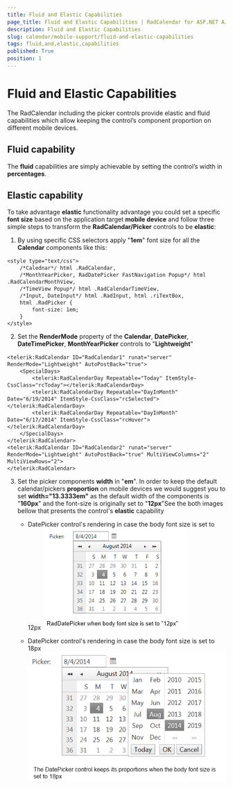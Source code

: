 ```yaml
---
title: Fluid and Elastic Capabilities
page_title: Fluid and Elastic Capabilities | RadCalendar for ASP.NET AJAX Documentation
description: Fluid and Elastic Capabilities
slug: calendar/mobile-support/fluid-and-elastic-capabilities
tags: fluid,and,elastic,capabilities
published: True
position: 1
---
```


# Fluid and Elastic Capabilities



The RadCalendar including the picker controls provide elastic and fluid capabilities which allow keeping the control’s component proportion on different mobile devices.

## Fluid capability

The **fluid** capabilities are simply achievable by setting the control’s width in **percentages**.

## Elastic capability

To take advantage **elastic** functionality advantage you could set a specific **font size** based on the application target **mobile device** and follow three simple steps to transform the **RadCalendar/Picker** controls to be **elastic**:

1. By using specific CSS selectors apply "**1em**" font size for all the **Calendar** components like this:
````ASPNET
<style type="text/css">
    /*Calednar*/ html .RadCalendar,
    /*MonthYearPicker, RadDatePicker FastNavigation Popup*/ html .RadCalendarMonthView,
    /*TimeView Popup*/ html .RadCalendarTimeView,
    /*Input, DateInput*/ html .RadInput, html .riTextBox,
    html .RadPicker {
        font-size: 1em;
    }
</style>
````



2. Set the **RenderMode** property of the **Calendar**, **DatePicker**, **DateTimePicker**, **MonthYearPicker** controls to "**Lightweight**"
````ASPNET
<telerik:RadCalendar ID="RadCalendar1" runat="server" RenderMode="Lightweight" AutoPostBack="true">
    <SpecialDays>
        <telerik:RadCalendarDay Repeatable="Today" ItemStyle-CssClass="rcToday"></telerik:RadCalendarDay>
        <telerik:RadCalendarDay Repeatable="DayInMonth" Date="6/19/2014" ItemStyle-CssClass="rcSelected"></telerik:RadCalendarDay>
        <telerik:RadCalendarDay Repeatable="DayInMonth" Date="6/17/2014" ItemStyle-CssClass="rcHover"></telerik:RadCalendarDay>
    </SpecialDays>
</telerik:RadCalendar>
<telerik:RadCalendar ID="RadCalendar2" runat="server" RenderMode="Lightweight" AutoPostBack="true" MultiViewColumns="2" MultiViewRows="2">
</telerik:RadCalendar>
````



3. Set the picker components **width** in "**em**". In order to keep the default calendar/pickers **proportion** on mobile devices we would suggest you to set **width="13.3333em"** as the default width of the components is "**160px**" and the font-size is originally set to "**12px**"See the both images bellow that presents the control's **elastic** capability

	* DatePicker control's rendering in case the body font size is set to 12px
	![mobile-support-12px](images/mobile-support-12px.png)

	* DatePicker control's rendering in case the body font size is set to 18px
	![mobile-support-18px](images/mobile-support-18px.png)
